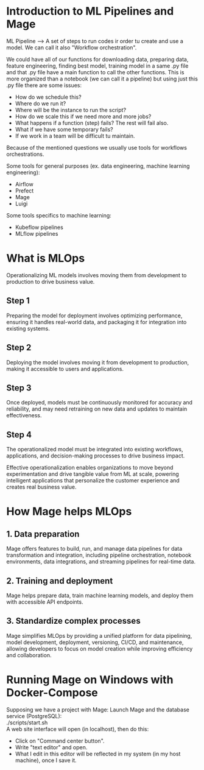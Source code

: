 # Introduction to ML Pipelines and Mage
ML Pipeline --> A set of steps to run codes ir order tu create and use a model. We can call it also "Workflow orchestration".

We could have all of our functions for downloading data, preparing data, feature engineering, finding best model, training model in a same .py file and that .py file have a main function to call the other functions. This is more organized than a notebook (we can call it a pipeline) but using just this .py file there are some issues:
* How do we schedule this?
* Where do we run it?
* Where will be the instance to run the script?
* How do we scale this if we need more and more jobs?
* What happens if a function (step) fails? The rest will fail also.
* What if we have some temporary fails?
* If we work in a team will be difficult tu maintain.

Because of the mentioned questions we usually use tools for workflows orchestrations.

Some tools for general purposes (ex. data engineering, machine learning engineering):
* Airflow
* Prefect
* Mage
* Luigi

Some tools specifics to machine learning:
* Kubeflow pipelines
* MLflow pipelines

# What is MLOps
Operationalizing ML models involves moving them from development to production to drive business value.

## Step 1
Preparing the model for deployment involves optimizing performance, ensuring it handles real-world data, and packaging it for integration into existing systems.

## Step 2
Deploying the model involves moving it from development to production, making it accessible to users and applications.

## Step 3
Once deployed, models must be continuously monitored for accuracy and reliability, and may need retraining on new data and updates to maintain effectiveness.

## Step 4
The operationalized model must be integrated into existing workflows, applications, and decision-making processes to drive business impact.

Effective operationalization enables organizations to move beyond experimentation and drive tangible value from ML at scale, powering intelligent applications that personalize the customer experience and creates real business value.

# How Mage helps MLOps
## 1. Data preparation
Mage offers features to build, run, and manage data pipelines for data transformation and integration, including pipeline orchestration, notebook environments, data integrations, and streaming pipelines for real-time data.

## 2. Training and deployment
Mage helps prepare data, train machine learning models, and deploy them with accessible API endpoints.

## 3. Standardize complex processes
Mage simplifies MLOps by providing a unified platform for data pipelining, model development, deployment, versioning, CI/CD, and maintenance, allowing developers to focus on model creation while improving efficiency and collaboration.

# Running Mage on Windows with Docker-Compose
Supposing we have a project with Mage:
Launch Mage and the database service (PostgreSQL):\
./scripts/start.sh\
A web site interface will open (in localhost), then do this:
* Click on "Command center button".
* Write "text editor" and open.
* What I edit in this editor will be reflected in my system (in my host machine), once I save it.


